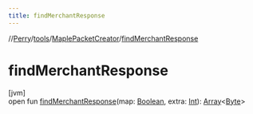 ```yaml
---
title: findMerchantResponse
---
```

//[Perry](../../../index.html)/[tools](../index.html)/[MaplePacketCreator](index.html)/[findMerchantResponse](find-merchant-response.html)



# findMerchantResponse



[jvm]\
open fun [findMerchantResponse](find-merchant-response.html)(map: [Boolean](https://kotlinlang.org/api/latest/jvm/stdlib/kotlin/-boolean/index.html), extra: [Int](https://kotlinlang.org/api/latest/jvm/stdlib/kotlin/-int/index.html)): [Array](https://kotlinlang.org/api/latest/jvm/stdlib/kotlin/-array/index.html)&lt;[Byte](https://kotlinlang.org/api/latest/jvm/stdlib/kotlin/-byte/index.html)&gt;




